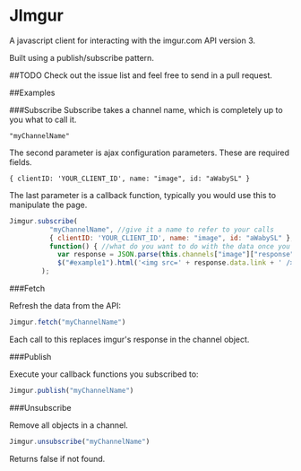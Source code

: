 JImgur
======

A javascript client for interacting with the imgur.com API version 3.

Built using a publish/subscribe pattern.

##TODO
Check out the issue list and feel free to send in a pull request.

##Examples

###Subscribe
Subscribe takes a channel name, which is completely up to you what to call it.
```
"myChannelName"
```


The second parameter is ajax configuration parameters. These are required fields.
```
{ clientID: 'YOUR_CLIENT_ID', name: "image", id: "aWabySL" }
```


The last parameter is a callback function, typically you would use this to manipulate the page.

```javascript
Jimgur.subscribe(
          "myChannelName", //give it a name to refer to your calls
          { clientID: 'YOUR_CLIENT_ID', name: "image", id: "aWabySL" }, //object literal that says what you want to get from imgur
          function() { //what do you want to do with the data once you get it?
            var response = JSON.parse(this.channels["image"]["response"])
            $("#example1").html('<img src=' + response.data.link + ' />'); }
        );
```

###Fetch

Refresh the data from the API:

```javascript
Jimgur.fetch("myChannelName")
```

Each call to this replaces imgur's response in the channel object.

###Publish

Execute your callback functions you subscribed to:

```javascript
Jimgur.publish("myChannelName")
```

###Unsubscribe

Remove all objects in a channel.

```javascript
Jimgur.unsubscribe("myChannelName")
```

Returns false if not found.
